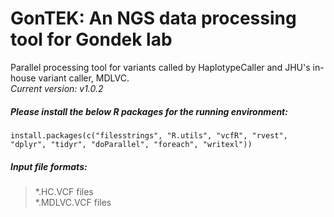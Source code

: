 # GonTEK: An NGS data processing tool for Gondek lab
Parallel processing tool for variants called by HaplotypeCaller and JHU's in-house variant caller, MDLVC.    
*Current version: v1.0.2*

##### Please install the below R packages for the running environment:
```
install.packages(c("filesstrings", "R.utils", "vcfR", "rvest", "dplyr", "tidyr", "doParallel", "foreach", "writexl"))
```

##### Input file formats:
> *.HC.VCF files    
> *.MDLVC.VCF files    

